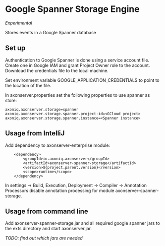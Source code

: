 # Google Spanner Storage Engine

_Experimental_

Stores events in a Google Spanner database 

## Set up

Authentication to Google Spanner is done using a service account file. Create one in Google IAM and 
grant Project Owner role to the account. Download the credentials file to the local machine.

Set environment variable GOOGLE_APPLICATION_CREDENTIALS to point to the location of the file.

In axonserver.properties set the following properties to use spanner as store:

    axoniq.axonserver.storage=spanner
    axoniq.axonserver.storage.spanner.project-id=<GCloud project>
    axoniq.axonserver.storage.spanner.instance=<Spanner instance>



## Usage from IntelliJ

Add dependency to axonserver-enterprise module:

        <dependency>
            <groupId>io.axoniq.axonserver</groupId>
            <artifactId>axonserver-spanner-storage</artifactId>
            <version>${project.parent.version}</version>
            <scope>runtime</scope>
        </dependency>

In settings -> Build, Execution, Deployment -> Compiler -> Annotation Processors disable annotation 
processing for module axonserver-spanner-storage.

## Usage from command line

Add axonserver-spanner-storage.jar and all required google spanner jars to the exts directory 
and start axonserver.jar.

_TODO: find out which jars are needed_